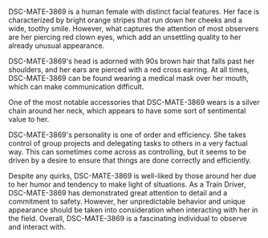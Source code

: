 DSC-MATE-3869 is a human female with distinct facial features. Her face is characterized by bright orange stripes that run down her cheeks and a wide, toothy smile. However, what captures the attention of most observers are her piercing red clown eyes, which add an unsettling quality to her already unusual appearance.

DSC-MATE-3869's head is adorned with 90s brown hair that falls past her shoulders, and her ears are pierced with a red cross earring. At all times, DSC-MATE-3869 can be found wearing a medical mask over her mouth, which can make communication difficult.

One of the most notable accessories that DSC-MATE-3869 wears is a silver chain around her neck, which appears to have some sort of sentimental value to her.

DSC-MATE-3869's personality is one of order and efficiency. She takes control of group projects and delegating tasks to others in a very factual way. This can sometimes come across as controlling, but it seems to be driven by a desire to ensure that things are done correctly and efficiently.

Despite any quirks, DSC-MATE-3869 is well-liked by those around her due to her humor and tendency to make light of situations. As a Train Driver, DSC-MATE-3869 has demonstrated great attention to detail and a commitment to safety. However, her unpredictable behavior and unique appearance should be taken into consideration when interacting with her in the field. Overall, DSC-MATE-3869 is a fascinating individual to observe and interact with.
